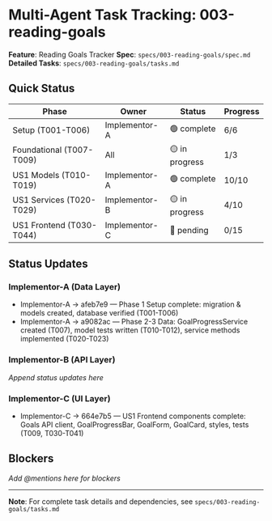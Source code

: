 # Multi-Agent Task Tracking: 003-reading-goals

**Feature**: Reading Goals Tracker
**Spec**: `specs/003-reading-goals/spec.md`
**Detailed Tasks**: `specs/003-reading-goals/tasks.md`

## Quick Status

| Phase | Owner | Status | Progress |
|-------|-------|--------|----------|
| Setup (T001-T006) | Implementor-A | 🟢 complete | 6/6 |
| Foundational (T007-T009) | All | 🟡 in progress | 1/3 |
| US1 Models (T010-T019) | Implementor-A | 🟢 complete | 10/10 |
| US1 Services (T020-T029) | Implementor-B | 🟡 in progress | 4/10 |
| US1 Frontend (T030-T044) | Implementor-C | 🔵 pending | 0/15 |

## Status Updates

### Implementor-A (Data Layer)
- Implementor-A → afeb7e9 — Phase 1 Setup complete: migration & models created, database verified (T001-T006)
- Implementor-A → a9082ac — Phase 2-3 Data: GoalProgressService created (T007), model tests written (T010-T012), service methods implemented (T020-T023)

### Implementor-B (API Layer)
*Append status updates here*

### Implementor-C (UI Layer)
- Implementor-C → 664e7b5 — US1 Frontend components complete: Goals API client, GoalProgressBar, GoalForm, GoalCard, styles, tests (T009, T030-T041)

## Blockers

*Add @mentions here for blockers*

---

**Note**: For complete task details and dependencies, see `specs/003-reading-goals/tasks.md`
